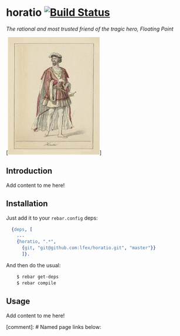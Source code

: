 # horatio [![Build Status][travis-badge]][travis]

*The rational and most trusted friend of the tragic hero, Floating Point*

[![Horatio logo][logo]]

## Introduction

Add content to me here!


## Installation

Just add it to your ``rebar.config`` deps:

```erlang
  {deps, [
    ...
    {horatio, ".*",
      {git, "git@github.com:lfex/horatio.git", "master"}}
      ]}.
```

And then do the usual:

```bash
    $ rebar get-deps
    $ rebar compile
```


## Usage

Add content to me here!

[comment]: # Named page links below:

[travis]: https://travis-ci.org/lfex/horatio
[travis-badge]: https://travis-ci.org/lfex/horatio.png?branch=master
[logo]: resources/images/horatio.jpg
